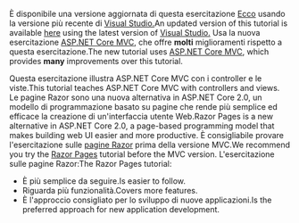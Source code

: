 <span data-ttu-id="fd5bf-101">È disponibile una versione aggiornata di questa esercitazione [Ecco](https://docs.microsoft.com/aspnet/core/tutorials/first-mvc-app/start-mvc) usando la versione più recente di [Visual Studio.](https://www.visualstudio.com)</span><span class="sxs-lookup"><span data-stu-id="fd5bf-101">An updated version of this tutorial is available [here](https://docs.microsoft.com/aspnet/core/tutorials/first-mvc-app/start-mvc) using the latest version of [Visual Studio.](https://www.visualstudio.com)</span></span> <span data-ttu-id="fd5bf-102">Usa la nuova esercitazione [ASP.NET Core MVC](https://docs.microsoft.com/aspnet/core/mvc/), che offre **molti** miglioramenti rispetto a questa esercitazione.</span><span class="sxs-lookup"><span data-stu-id="fd5bf-102">The new tutorial uses [ASP.NET Core MVC](https://docs.microsoft.com/aspnet/core/mvc/), which provides **many** improvements over this tutorial.</span></span>

<span data-ttu-id="fd5bf-103">Questa esercitazione illustra ASP.NET Core MVC con i controller e le viste.</span><span class="sxs-lookup"><span data-stu-id="fd5bf-103">This tutorial teaches ASP.NET Core MVC with controllers and views.</span></span> <span data-ttu-id="fd5bf-104">Le pagine Razor sono una nuova alternativa in ASP.NET Core 2.0, un modello di programmazione basato su pagine che rende più semplice ed efficace la creazione di un'interfaccia utente Web.</span><span class="sxs-lookup"><span data-stu-id="fd5bf-104">Razor Pages is a new alternative in ASP.NET Core 2.0, a page-based programming model that makes building web UI easier and more productive.</span></span> <span data-ttu-id="fd5bf-105">È consigliabile provare l'esercitazione sulle [pagine Razor](https://docs.microsoft.com/aspnet/core/mvc/razor-pages) prima della versione MVC.</span><span class="sxs-lookup"><span data-stu-id="fd5bf-105">We recommend you try the [Razor Pages](https://docs.microsoft.com/aspnet/core/mvc/razor-pages) tutorial before the MVC version.</span></span> <span data-ttu-id="fd5bf-106">L'esercitazione sulle pagine Razor:</span><span class="sxs-lookup"><span data-stu-id="fd5bf-106">The Razor Pages tutorial:</span></span>

* <span data-ttu-id="fd5bf-107">È più semplice da seguire.</span><span class="sxs-lookup"><span data-stu-id="fd5bf-107">Is easier to follow.</span></span>
* <span data-ttu-id="fd5bf-108">Riguarda più funzionalità.</span><span class="sxs-lookup"><span data-stu-id="fd5bf-108">Covers more features.</span></span>
* <span data-ttu-id="fd5bf-109">È l'approccio consigliato per lo sviluppo di nuove applicazioni.</span><span class="sxs-lookup"><span data-stu-id="fd5bf-109">Is the preferred approach for new application development.</span></span>
